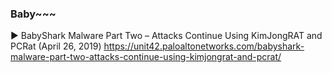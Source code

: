 ### Baby~~~

▶ BabyShark Malware Part Two – Attacks Continue Using KimJongRAT and PCRat (April 26, 2019) 
https://unit42.paloaltonetworks.com/babyshark-malware-part-two-attacks-continue-using-kimjongrat-and-pcrat/
